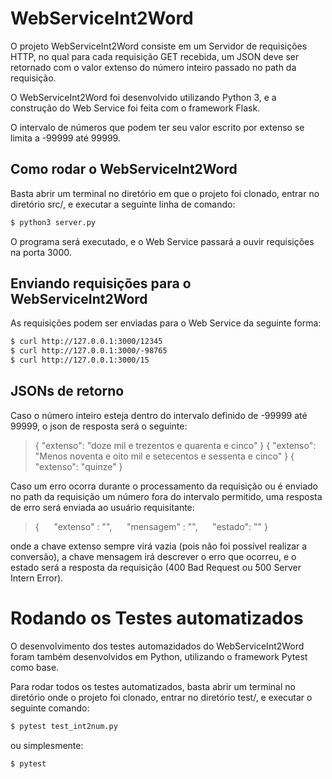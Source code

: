 
# WebServiceInt2Word

O projeto WebServiceInt2Word consiste em um Servidor de requisições HTTP, no qual para cada requisição GET recebida, um JSON deve ser retornado com o valor extenso do número inteiro passado no path da requisição.

O WebServiceInt2Word foi desenvolvido utilizando Python 3, e a construção do Web Service foi feita com o framework Flask.

O intervalo de números que podem ter seu valor escrito por extenso se limita a -99999 até 99999.

## Como rodar o WebServiceInt2Word

Basta abrir um terminal no diretório em que o projeto foi clonado, entrar no diretório src/, e executar a seguinte linha de comando:

```sh
$ python3 server.py
```

O programa será executado, e o Web Service passará a ouvir requisições na porta 3000.

## Enviando requisições para o WebServiceInt2Word

As requisições podem ser enviadas para o Web Service da seguinte forma:

```sh
$ curl http://127.0.0.1:3000/12345
$ curl http://127.0.0.1:3000/-98765
$ curl http://127.0.0.1:3000/15
```

## JSONs de retorno

Caso o número inteiro esteja dentro do intervalo definido de -99999 até 99999, o json de resposta será o seguinte:

> { "extenso": "doze mil e trezentos e quarenta e cinco" }
> { "extenso": "Menos noventa e oito mil e setecentos e sessenta e cinco" }
> { "extenso": "quinze" }

Caso um erro ocorra durante o processamento da requisição ou é enviado no path da requisição um número fora do intervalo permitido, uma resposta de erro será enviada ao usuário requisitante:

> {
&nbsp;&nbsp;&nbsp;&nbsp;   "extenso" : "",
&nbsp;&nbsp;&nbsp;&nbsp;   "mensagem" : "",
&nbsp;&nbsp;&nbsp;&nbsp;   "estado": ""
> }

onde a chave extenso sempre virá vazia (pois não foi possível realizar a conversão), a chave mensagem irá descrever o erro que ocorreu, e o estado será a resposta da requisição (400 Bad Request ou 500 Server Intern Error).

# Rodando os Testes automatizados

O desenvolvimento dos testes automazidados do WebServiceInt2Word foram também desenvolvidos em Python, utilizando o framework Pytest como base.

Para rodar todos os testes automatizados, basta abrir um terminal no diretório onde o projeto foi clonado, entrar no diretório test/, e executar o seguinte comando:

```sh
$ pytest test_int2num.py
```

ou simplesmente:
```sh
$ pytest
```
